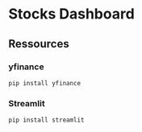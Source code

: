 # Stocks Dashboard

## Ressources 

### yfinance

``` pip install yfinance ```

### Streamlit

``` pip install streamlit ```
